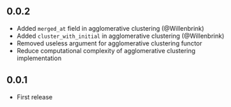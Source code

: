 ## 0.0.2
- Added `merged_at` field in agglomerative clustering (@Willenbrink)
- Added `cluster_with_initial` in agglomerative clustering (@Willenbrink)
- Removed useless argument for agglomerative clustering functor
- Reduce computational complexity of agglomerative clustering implementation

## 0.0.1
- First release
